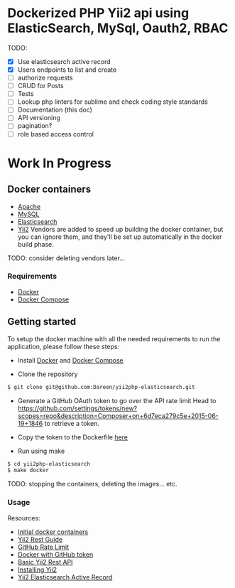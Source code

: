 # Dockerized PHP Yii2 api using ElasticSearch, MySql, Oauth2, RBAC

TODO:
- [x] Use elasticsearch active record
- [x] Users endpoints to list and create
- [ ] authorize requests
- [ ] CRUD for Posts
- [ ] Tests
- [ ] Lookup php linters for sublime and check coding style standards
- [ ] Documentation (this doc)
- [ ] API versioning
- [ ] pagination?
- [ ] role based access control

# Work In Progress

## Docker containers

* [Apache](https://github.com/tutumcloud/apache-php)
* [MySQL](https://github.com/tutumcloud/mysql)
* [Elasticsearch](https://github.com/tutumcloud/elasticsearch)
* [Yii2](http://www.yiiframework.com/)
Vendors are added to speed up building the docker container, but you can ignore them, and they'll be set up automatically in the docker build phase.

TODO: consider deleting vendors later...

### Requirements

* [Docker](https://docker.com/)
* [Docker Compose](http://docs.docker.com/compose/)

## Getting started

To setup the docker machine with all the needed requirements to run the application, please follow these steps:

* Install [Docker](https://docker.com/) and [Docker Compose](http://docs.docker.com/compose/)


* Clone the repository
```sh
$ git clone git@github.com:Dareen/yii2php-elasticsearch.git
```

* Generate a GitHub OAuth token to go over the API rate limit
Head to https://github.com/settings/tokens/new?scopes=repo&description=Composer+on+6d7eca279c5e+2015-06-19+1846
to retrieve a token.

* Copy the token to the Dockerfile [here](https://github.com/Dareen/yii2php-elasticsearch/blob/master/images/front/Dockerfile#L3)

* Run using make
```sh
$ cd yii2php-elasticsearch
$ make docker
```

TODO: stopping the containers, deleting the images... etc.

### Usage


Resources:

* [Initial docker containers](https://github.com/kasperisager/phpstack)
* [Yii2 Rest Guide](http://www.yiiframework.com/doc-2.0/guide-rest-quick-start.html)
* [GitHub Rate Limit](https://github.com/composer/composer/blob/master/doc/articles/troubleshooting.md#api-rate-limit-and-oauth-tokens)
* [Docker with GitHub token](https://devops.profitbricks.com/tutorials/configure-a-docker-container-to-automatically-pull-from-github-using-oauth/)
* [Basic Yii2 Rest API](http://budiirawan.com/setup-restful-api-yii2/)
* [Installing Yii2](http://www.yiiframework.com/doc-2.0/guide-start-installation.html#recommended-apache-configuration)
* [Yii2 Elasticsearch Active Record](http://www.yiiframework.com/doc-2.0/yii-elasticsearch-activerecord.html)

